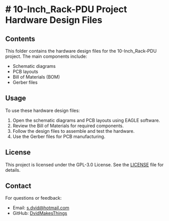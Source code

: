 # # 10-Inch_Rack-PDU Project Hardware Design Files

## Contents
This folder contains the hardware design files for the 10-Inch_Rack-PDU project. The main components include:
- Schematic diagrams
- PCB layouts
- Bill of Materials (BOM)
- Gerber files

## Usage
To use these hardware design files:
1. Open the schematic diagrams and PCB layouts using EAGLE software.
2. Review the Bill of Materials for required components.
3. Follow the design files to assemble and test the hardware.
4. Use the Gerber files for PCB manufacturing.

## License
This project is licensed under the GPL-3.0 License. See the [LICENSE](LICENSE) file for details.

## Contact
For questions or feedback:
- Email: [s.dvid@hotmail.com](mailto:s.dvid@hotmail.com)
- GitHub: [DvidMakesThings](https://github.com/DvidMakesThings)
